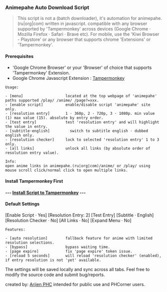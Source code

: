 ### Animepahe Auto Download Script

> This script is not a (batch downloader), it's automation for animepahe.(ru|org|com) written in javascript. 
compatible with any browser supported by 'Tampermonkey' across devices (Google Chrome · Mozilla Firefox · Safari · Brave etc). 
For mobile, use the 'Kiwi Browser - Playstore' or any browser that supports chrome 'Extensions' or 'Tampermonkey'.

#### Prerequisites
 - 'Google Chrome Browser' or your 'Browser' of choice that supports 'Tampermonkey' Extension.
 - Google Chrome Javascript Extension : [Tampermonkey](https://chrome.google.com/webstore/detail/dhdgffkkebhmkfjojejmpbldmpobfkfo)


```
Usage:

- [menu]                   located at the top webpage of 'animepahe' paths supported /play/ /anime/ /page?=xxx.
- [enable script]          enable/disable script 'animepahe' site only.
- [resolution entry]       1 · 360p, 2 · 720p, 3 · 1080p. min value (1) max value (15). absolute by entry order.
- [test entry]             test 'resolution entry' and will highlight the value in entry.
- [subtitle·english]         switch to subtitle english · dubbed english only. 
- [resolution checker]     lock to selected 'resolution entry' 1 to 3 only.
- [all links]              unlock all links (by absolute order of resolution entry value).

Info:
open anime links in animepahe.(ru|org|com)/anime/ or /play/ using mouse scroll click/normal click to open multiple links.

```
#### Install Tampermonkey First
#### --- [Install Script to Tampermonkey](https://github.com/Ysilven/animepahe-script/raw/main/Animepahe%20%C2%B7%20Pahe%20%C2%B7%20Kwik.user.js) ---

#### Default Settings
[Enable Script · Yes]  [Resolution Entry: 2] [Test Entry] [Subtitle · English] [Resolution Checker · No] [All Links · No] [Expand Menu · No]

```
Features:

- [auto resolution]        fallback feature for anime with limited resolution selections.
- [bypass]                 bypass waiting time.
- [page expire]            fix 'page expire' token issue.
- [reload 5 seconds]       will reload 'resolution checker' (enabled), if entry resolution is not 'yet' available.

```

The settings will be saved locally and sync across all tabs. Feel free to modify the source code and submit bug/reports.

created by: [Arjien PHC](https://phcorner.net/members/arjien.1773652/) intended for public use and PHCorner users.
